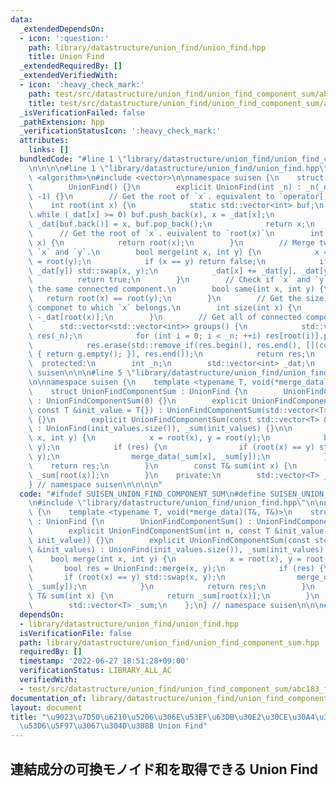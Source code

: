 ```yaml
---
data:
  _extendedDependsOn:
  - icon: ':question:'
    path: library/datastructure/union_find/union_find.hpp
    title: Union Find
  _extendedRequiredBy: []
  _extendedVerifiedWith:
  - icon: ':heavy_check_mark:'
    path: test/src/datastructure/union_find/union_find_component_sum/abc183_f.test.cpp
    title: test/src/datastructure/union_find/union_find_component_sum/abc183_f.test.cpp
  _isVerificationFailed: false
  _pathExtension: hpp
  _verificationStatusIcon: ':heavy_check_mark:'
  attributes:
    links: []
  bundledCode: "#line 1 \"library/datastructure/union_find/union_find_component_sum.hpp\"\
    \n\n\n\n#line 1 \"library/datastructure/union_find/union_find.hpp\"\n\n\n\n#include\
    \ <algorithm>\n#include <vector>\n\nnamespace suisen {\n    struct UnionFind {\n\
    \        UnionFind() {}\n        explicit UnionFind(int _n) : _n(_n), _dat(_n,\
    \ -1) {}\n        // Get the root of `x`. equivalent to `operator[](x)`\n    \
    \    int root(int x) {\n            static std::vector<int> buf;\n           \
    \ while (_dat[x] >= 0) buf.push_back(x), x = _dat[x];\n            while (buf.size())\
    \ _dat[buf.back()] = x, buf.pop_back();\n            return x;\n        }\n  \
    \      // Get the root of `x`. euivalent to `root(x)`\n        int operator[](int\
    \ x) {\n            return root(x);\n        }\n        // Merge two vertices\
    \ `x` and `y`.\n        bool merge(int x, int y) {\n            x = root(x), y\
    \ = root(y);\n            if (x == y) return false;\n            if (_dat[x] >\
    \ _dat[y]) std::swap(x, y);\n            _dat[x] += _dat[y], _dat[y] = x;\n  \
    \          return true;\n        }\n        // Check if `x` and `y` belongs to\
    \ the same connected component.\n        bool same(int x, int y) {\n         \
    \   return root(x) == root(y);\n        }\n        // Get the size of connected\
    \ componet to which `x` belongs.\n        int size(int x) {\n            return\
    \ -_dat[root(x)];\n        }\n        // Get all of connected components.\n  \
    \      std::vector<std::vector<int>> groups() {\n            std::vector<std::vector<int>>\
    \ res(_n);\n            for (int i = 0; i < _n; ++i) res[root(i)].push_back(i);\n\
    \            res.erase(std::remove_if(res.begin(), res.end(), [](const auto& g)\
    \ { return g.empty(); }), res.end());\n            return res;\n        }\n  \
    \  protected:\n        int _n;\n        std::vector<int> _dat;\n    };\n} // namespace\
    \ suisen\n\n\n#line 5 \"library/datastructure/union_find/union_find_component_sum.hpp\"\
    \n\nnamespace suisen {\n    template <typename T, void(*merge_data)(T&, T&)>\n\
    \    struct UnionFindComponentSum : UnionFind {\n        UnionFindComponentSum()\
    \ : UnionFindComponentSum(0) {}\n        explicit UnionFindComponentSum(int n,\
    \ const T &init_value = T{}) : UnionFindComponentSum(std::vector<T>(n, init_value))\
    \ {}\n        explicit UnionFindComponentSum(const std::vector<T> &init_values)\
    \ : UnionFind(init_values.size()), _sum(init_values) {}\n\n        bool merge(int\
    \ x, int y) {\n            x = root(x), y = root(y);\n            bool res = UnionFind::merge(x,\
    \ y);\n            if (res) {\n                if (root(x) == y) std::swap(x,\
    \ y);\n                merge_data(_sum[x], _sum[y]);\n            }\n        \
    \    return res;\n        }\n        const T& sum(int x) {\n            return\
    \ _sum[root(x)];\n        }\n    private:\n        std::vector<T> _sum;\n    };\n\
    } // namespace suisen\n\n\n\n"
  code: "#ifndef SUISEN_UNION_FIND_COMPONENT_SUM\n#define SUISEN_UNION_FIND_COMPONENT_SUM\n\
    \n#include \"library/datastructure/union_find/union_find.hpp\"\n\nnamespace suisen\
    \ {\n    template <typename T, void(*merge_data)(T&, T&)>\n    struct UnionFindComponentSum\
    \ : UnionFind {\n        UnionFindComponentSum() : UnionFindComponentSum(0) {}\n\
    \        explicit UnionFindComponentSum(int n, const T &init_value = T{}) : UnionFindComponentSum(std::vector<T>(n,\
    \ init_value)) {}\n        explicit UnionFindComponentSum(const std::vector<T>\
    \ &init_values) : UnionFind(init_values.size()), _sum(init_values) {}\n\n    \
    \    bool merge(int x, int y) {\n            x = root(x), y = root(y);\n     \
    \       bool res = UnionFind::merge(x, y);\n            if (res) {\n         \
    \       if (root(x) == y) std::swap(x, y);\n                merge_data(_sum[x],\
    \ _sum[y]);\n            }\n            return res;\n        }\n        const\
    \ T& sum(int x) {\n            return _sum[root(x)];\n        }\n    private:\n\
    \        std::vector<T> _sum;\n    };\n} // namespace suisen\n\n\n#endif // SUISEN_UNION_FIND_COMPONENT_SUM\n"
  dependsOn:
  - library/datastructure/union_find/union_find.hpp
  isVerificationFile: false
  path: library/datastructure/union_find/union_find_component_sum.hpp
  requiredBy: []
  timestamp: '2022-06-27 18:51:28+09:00'
  verificationStatus: LIBRARY_ALL_AC
  verifiedWith:
  - test/src/datastructure/union_find/union_find_component_sum/abc183_f.test.cpp
documentation_of: library/datastructure/union_find/union_find_component_sum.hpp
layout: document
title: "\u9023\u7D50\u6210\u5206\u306E\u53EF\u63DB\u30E2\u30CE\u30A4\u30C9\u548C\u3092\
  \u53D6\u5F97\u3067\u304D\u308B Union Find"
---
```

## 連結成分の可換モノイド和を取得できる Union Find
